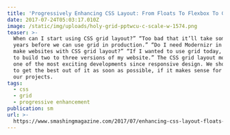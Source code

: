 ```yaml
---
title: 'Progressively Enhancing CSS Layout: From Floats To Flexbox To Grid'
date: 2017-07-24T05:03:17.010Z
image: /static/img/uploads/holy-grid-pptwcu-c-scale-w-1574.png
teaser: >-
  When can I start using CSS grid layout?” “Too bad that it’ll take some more
  years before we can use grid in production.” “Do I need Modernizr in order to
  make websites with CSS grid layout?” “If I wanted to use grid today, I’d have
  to build two to three versions of my website.” The CSS grid layout module is
  one of the most exciting developments since responsive design. We should try
  to get the best out of it as soon as possible, if it makes sense for us and
  our projects.
tags:
  - css
  - grid
  - progressive enhancement
publication: sm
url: >-
  https://www.smashingmagazine.com/2017/07/enhancing-css-layout-floats-flexbox-grid/
---
```

